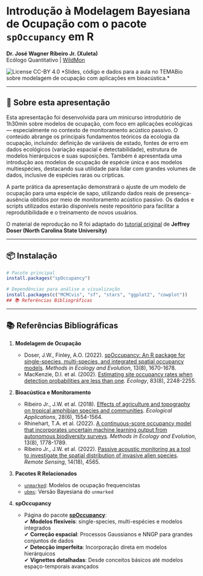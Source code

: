 # Introdução à Modelagem Bayesiana de Ocupação com o pacote `spOccupancy` em R

**Dr. José Wagner Ribeiro Jr. (Xuleta)**  
Ecólogo Quantitativo | [WildMon](https://wildmon.ai)  

<img src="https://img.shields.io/badge/license-CC_BY_4.0-green" alt="License CC-BY 4.0">  
*Slides, código e dados para a aula no TEMABio sobre modelagem de ocupação com aplicações em bioacústica.*

---

## 📌 Sobre esta apresentação
Esta apresentação foi desenvolvida para um minicurso introdutório de 1h30min sobre modelos de ocupação, com foco em aplicações ecológicas — especialmente no contexto de monitoramento acústico passivo. O conteúdo abrange os principais fundamentos teóricos da ecologia da ocupação, incluindo: definição de variáveis de estado, fontes de erro em dados ecológicos (variação espacial e detectabilidade), estrutura de modelos hierárquicos e suas suposições. Também é apresentada uma introdução aos modelos de ocupação de espécie única e aos modelos multiespécies, destacando sua utilidade para lidar com grandes volumes de dados, inclusive de espécies raras ou crípticas.

A parte prática da apresentação demonstrará o ajuste de um modelo de ocupação para uma espécie de sapo, utilizando dados reais de presença-ausência obtidos por meio de monitoramento acústico passivo. Os dados e scripts utilizados estarão disponíveis neste repositório para facilitar a reprodutibilidade e o treinamento de novos usuários.
  
O material de reprodução no R foi adaptado do [tutorial original](https://github.com/eco4cast/Statistical-Methods-Seminar-Series/tree/main/doser-finley-spocc) de **Jeffrey Doser (North Carolina State University)**

---

## 📦 Instalação
```r
# Pacote principal
install.packages("spOccupancy")

# Dependências para análise e visualização
install.packages(c("MCMCvis", "sf", "stars", "ggplot2", "cowplot"))
## 📚 Referências Bibliográficas
```

---

## 📚 Referências Bibliográficas

1. **Modelagem de Ocupação**  
   - Doser, J.W., Finley, A.O. (2022). [spOccupancy: An R package for single-species, multi-species, and integrated spatial occupancy models](https://doi.org/10.1111/2041-210X.13897). *Methods in Ecology and Evolution*, 13(8), 1670-1678.  
   - MacKenzie, D.I. et al. (2002). [Estimating site occupancy rates when detection probabilities are less than one](https://doi.org/10.1890/0012-9658(2002)083[2248:ESORWD]2.0.CO;2). *Ecology*, 83(8), 2248-2255.

2. **Bioacústica e Monitoramento**  
   - Ribeiro Jr., J.W. et al. (2018). [Effects of agriculture and topography on tropical amphibian species and communities](https://doi.org/10.1002/eap.1741). *Ecological Applications*, 28(6), 1554-1564.
   - Rhinehart, T.A. et al. (2022). [A continuous-score occupancy model that incorporates uncertain machine learning output from autonomous biodiversity surveys](https://doi.org/10.1111/2041-210X.13905). *Methods in Ecology and Evolution*, 13(8), 1778-1789.
   - Ribeiro Jr., J.W. et al. (2022). [Passive acoustic monitoring as a tool to investigate the spatial distribution of invasive alien species](https://doi.org/10.3390/rs14184565). *Remote Sensing*, 14(18), 4565.

3. **Pacotes R Relacionados**  
   - [`unmarked`](https://cran.r-project.org/web/packages/unmarked/index.html): Modelos de ocupação frequencistas  
   - [`ubms`](https://cran.r-project.org/web/packages/ubms/index.html): Versão Bayesiana do `unmarked`

4. **spOccupancy**  
   - Página do pacote [**spOccupancy**](https://www.jeffdoser.com/files/spoccupancy-web/):   
✔ **Modelos flexíveis**: single-species, multi-espécies e modelos integrados  
✔ **Correção espacial**: Processos Gaussianos e NNGP para grandes conjuntos de dados  
✔ **Detecção imperfeita**: Incorporação direta em modelos hierárquicos  
✔ **Vignettes detalhadas**: Desde conceitos básicos até modelos espaço-temporais avançados  


